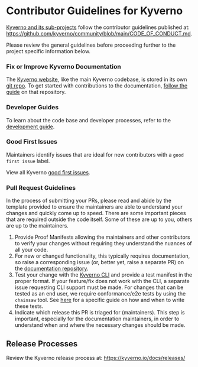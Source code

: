 # Contributor Guidelines for Kyverno

[Kyverno and its sub-projects](https://github.com/kyverno#projects) follow the contributor guidelines published at: https://github.com/kyverno/community/blob/main/CODE_OF_CONDUCT.md.

Please review the general guidelines before proceeding further to the project specific information below.

### Fix or Improve Kyverno Documentation

The [Kyverno website](https://kyverno.io), like the main Kyverno codebase, is stored in its own [git repo](https://github.com/kyverno/website). To get started with contributions to the documentation, [follow the guide](https://github.com/kyverno/website#contributing) on that repository.

### Developer Guides

To learn about the code base and developer processes, refer to the [development guide](/DEVELOPMENT.md).

### Good First Issues

Maintainers identify issues that are ideal for new contributors with a `good first issue` label.

View all Kyverno [good first issues](https://github.com/kyverno/kyverno/issues?q=is%3Aissue+is%3Aopen+label%3A%22good+first+issue%22).

### Pull Request Guidelines

In the process of submitting your PRs, please read and abide by the template provided to ensure the maintainers are able to understand your changes and quickly come up to speed. There are some important pieces that are required outside the code itself. Some of these are up to you, others are up to the maintainers.

1. Provide Proof Manifests allowing the maintainers and other contributors to verify your changes without requiring they understand the nuances of all your code.
2. For new or changed functionality, this typically requires documentation, so raise a corresponding issue (or, better yet, raise a separate PR) on the [documentation repository](https://github.com/kyverno/website).
3. Test your change with the [Kyverno CLI](https://kyverno.io/docs/kyverno-cli/) and provide a test manifest in the proper format. If your feature/fix does not work with the CLI, a separate issue requesting CLI support must be made. For changes that can be tested as an end user, we require conformance/e2e tests by using the `chainsaw` tool. See [here](https://github.com/kyverno/kyverno/tree/main/test/conformance/chainsaw/README.md) for a specific guide on how and when to write these tests.
4. Indicate which release this PR is triaged for (maintainers). This step is important, especially for the documentation maintainers, in order to understand when and where the necessary changes should be made.

## Release Processes

Review the Kyverno release process at: https://kyverno.io/docs/releases/
